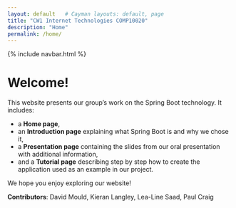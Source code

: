 ```yaml
---
layout: default   # Cayman layouts: default, page
title: "CW1 Internet Technologies COMP10020"
description: "Home"
permalink: /home/
---
```


{% include navbar.html %}

# Welcome!
This website presents our group’s work on the Spring Boot technology.
It includes:
-	a **Home page**,
-	an **Introduction page** explaining what Spring Boot is and why we chose it,
-	a **Presentation page** containing the slides from our oral presentation with additional information,
-	and a **Tutorial page** describing step by step how to create the application used as an example in our project.

We hope you enjoy exploring our website!

**Contributors**: David Mould, Kieran Langley, Lea-Line Saad, Paul Craig

